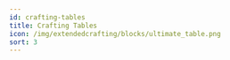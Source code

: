 ```yaml
---
id: crafting-tables
title: Crafting Tables
icon: /img/extendedcrafting/blocks/ultimate_table.png
sort: 3
---
```


